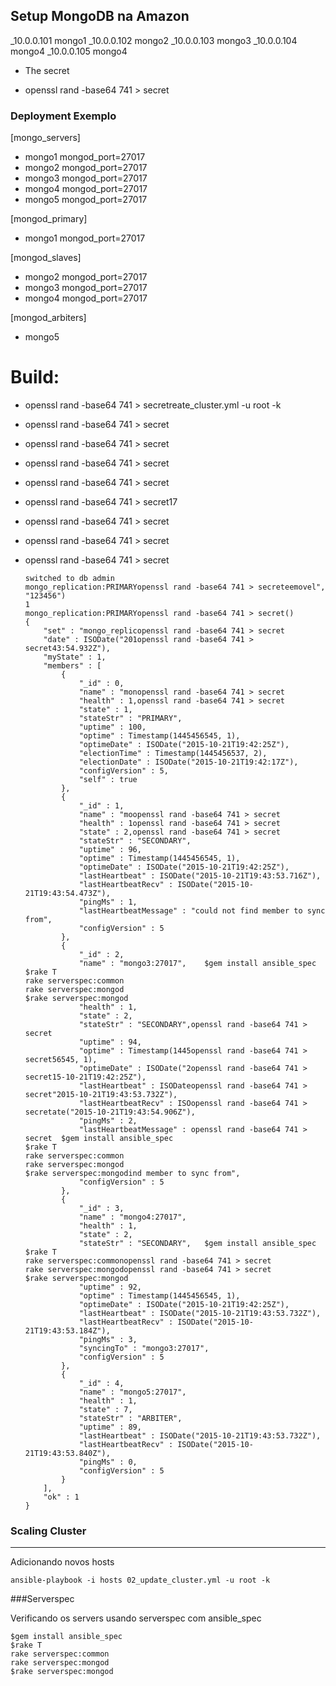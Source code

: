 ## Setup MongoDB na Amazon

_10.0.0.101      mongo1
_10.0.0.102      mongo2
_10.0.0.103      mongo3
_10.0.0.104      mongo4
_10.0.0.105      mongo4

- The secret

- openssl rand -base64 741 > secret

### Deployment Exemplo

[mongo_servers]
- mongo1 mongod_port=27017
- mongo2 mongod_port=27017
- mongo3 mongod_port=27017
- mongo4 mongod_port=27017
- mongo5 mongod_port=27017

[mongod_primary]
- mongo1 mongod_port=27017

[mongod_slaves]
- mongo2 mongod_port=27017
- mongo3 mongod_port=27017
- mongo4 mongod_port=27017

[mongod_arbiters]
- mongo5

# Build:

- openssl rand -base64 741 > secretreate_cluster.yml -u root -k
- openssl rand -base64 741 > secret
- openssl rand -base64 741 > secret
- openssl rand -base64 741 > secret
- openssl rand -base64 741 > secret
- openssl rand -base64 741 > secret17
- openssl rand -base64 741 > secret
- openssl rand -base64 741 > secret
- openssl rand -base64 741 > secret
    
    ```mongo_replication:PRIMARY> use admin
    switched to db admin
    mongo_replication:PRIMARYopenssl rand -base64 741 > secreteemovel", "123456")
    1
    mongo_replication:PRIMARYopenssl rand -base64 741 > secret()
    {
    	"set" : "mongo_replicopenssl rand -base64 741 > secret
    	"date" : ISODate("201openssl rand -base64 741 > secret43:54.932Z"),
    	"myState" : 1,
    	"members" : [
    		{
    			"_id" : 0,
    			"name" : "monopenssl rand -base64 741 > secret
    			"health" : 1,openssl rand -base64 741 > secret
    			"state" : 1,
    			"stateStr" : "PRIMARY",
    			"uptime" : 100,
    			"optime" : Timestamp(1445456545, 1),
    			"optimeDate" : ISODate("2015-10-21T19:42:25Z"),
    			"electionTime" : Timestamp(1445456537, 2),
    			"electionDate" : ISODate("2015-10-21T19:42:17Z"),
    			"configVersion" : 5,
    			"self" : true
    		},
    		{
    			"_id" : 1,
    			"name" : "moopenssl rand -base64 741 > secret
    			"health" : 1openssl rand -base64 741 > secret
    			"state" : 2,openssl rand -base64 741 > secret
    			"stateStr" : "SECONDARY",
    			"uptime" : 96,
    			"optime" : Timestamp(1445456545, 1),
    			"optimeDate" : ISODate("2015-10-21T19:42:25Z"),
    			"lastHeartbeat" : ISODate("2015-10-21T19:43:53.716Z"),
    			"lastHeartbeatRecv" : ISODate("2015-10-21T19:43:54.473Z"),
    			"pingMs" : 1,
    			"lastHeartbeatMessage" : "could not find member to sync from",
    			"configVersion" : 5
    		},
    		{
    			"_id" : 2,
    			"name" : "mongo3:27017",	$gem install ansible_spec
	$rake T
	rake serverspec:common
	rake serverspec:mongod
	$rake serverspec:mongod
    			"health" : 1,
    			"state" : 2,
    			"stateStr" : "SECONDARY",openssl rand -base64 741 > secret
    			"uptime" : 94,
    			"optime" : Timestamp(1445openssl rand -base64 741 > secret56545, 1),
    			"optimeDate" : ISODate("2openssl rand -base64 741 > secret15-10-21T19:42:25Z"),
    			"lastHeartbeat" : ISODateopenssl rand -base64 741 > secret"2015-10-21T19:43:53.732Z"),
    			"lastHeartbeatRecv" : ISOopenssl rand -base64 741 > secretate("2015-10-21T19:43:54.906Z"),
    			"pingMs" : 2,
    			"lastHeartbeatMessage" : openssl rand -base64 741 > secret	$gem install ansible_spec
	$rake T
	rake serverspec:common
	rake serverspec:mongod
	$rake serverspec:mongodind member to sync from",
    			"configVersion" : 5
    		},
    		{
    			"_id" : 3,
    			"name" : "mongo4:27017",
    			"health" : 1,
    			"state" : 2,
    			"stateStr" : "SECONDARY",	$gem install ansible_spec
	$rake T
	rake serverspec:commonopenssl rand -base64 741 > secret
	rake serverspec:mongodopenssl rand -base64 741 > secret
	$rake serverspec:mongod
    			"uptime" : 92,
    			"optime" : Timestamp(1445456545, 1),
    			"optimeDate" : ISODate("2015-10-21T19:42:25Z"),
    			"lastHeartbeat" : ISODate("2015-10-21T19:43:53.732Z"),
    			"lastHeartbeatRecv" : ISODate("2015-10-21T19:43:53.184Z"),
    			"pingMs" : 3,
    			"syncingTo" : "mongo3:27017",
    			"configVersion" : 5
    		},
    		{
    			"_id" : 4,
    			"name" : "mongo5:27017",
    			"health" : 1,
    			"state" : 7,
    			"stateStr" : "ARBITER",
    			"uptime" : 89,
    			"lastHeartbeat" : ISODate("2015-10-21T19:43:53.732Z"),
    			"lastHeartbeatRecv" : ISODate("2015-10-21T19:43:53.840Z"),
    			"pingMs" : 0,
    			"configVersion" : 5
    		}
    	],
    	"ok" : 1
    }

### Scaling Cluster
---------------------------------------

Adicionando novos hosts

    ansible-playbook -i hosts 02_update_cluster.yml -u root -k

###Serverspec

Verificando os servers usando serverspec com ansible_spec

	$gem install ansible_spec
	$rake T
	rake serverspec:common
	rake serverspec:mongod
	$rake serverspec:mongod
